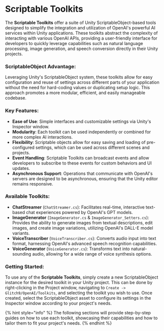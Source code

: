 # Scriptable Toolkits

The **Scriptable Toolkits** offer a suite of Unity ScriptableObject-based tools designed to simplify the integration and utilization of OpenAI's powerful AI services within Unity applications. These toolkits abstract the complexity of interacting with various OpenAI APIs, providing a user-friendly interface for developers to quickly leverage capabilities such as natural language processing, image generation, and speech conversion directly in their Unity projects.

### **ScriptableObject Advantage:**

Leveraging Unity's ScriptableObject system, these toolkits allow for easy configuration and reuse of settings across different parts of your application without the need for hard-coding values or duplicating setup logic. This approach promotes a more modular, efficient, and easily manageable codebase.

### **Key Features:**

* **Ease of Use**: Simple interfaces and customizable settings via Unity's Inspector window.
* **Modularity**: Each toolkit can be used independently or combined for more complex AI interactions.
* **Flexibility**: Scriptable objects allow for easy saving and loading of pre-configured settings, which can be used across different scenes and projects.
* **Event Handling**: Scriptable Toolkits can broadcast events and allow developers to subscribe to these events for custom behaviors and UI updates.
* **Asynchronous Support**: Operations that communicate with OpenAI's servers are designed to be asynchronous, ensuring that the Unity editor remains responsive.

### **Available Toolkits:**

* **ChatStreamer** (`ChatStreamer.cs`): Facilitates real-time, interactive text-based chat experiences powered by OpenAI's GPT models.
* **ImageGenerator** (`ImageGenerator.cs` & `ImageGenerator_Setters.cs`): Provides the ability to generate images from textual descriptions, edit images, and create image variations, utilizing OpenAI's DALL-E model variants.
* **VoiceTranscriber** (`VoiceTranscriber.cs`): Converts audio input into text format, harnessing OpenAI's advanced speech recognition capabilities.
* **VoiceGenerator** (`VoiceGenerator.cs`): Transforms text into natural-sounding audio, allowing for a wide range of voice synthesis options.

### **Getting Started:**

To use any of the **Scriptable Toolkits**, simply create a new ScriptableObject instance for the desired toolkit in your Unity project. This can be done by right-clicking in the Project window, navigating to `Create -> Glitch9/OpenAI/Toolkits`, and selecting the toolkit you wish to use. Once created, select the ScriptableObject asset to configure its settings in the Inspector window according to your project's needs.

{% hint style="info" %}
The following sections will provide step-by-step guides on how to use each toolkit, showcasing their capabilities and how to tailor them to fit your project's needs.
{% endhint %}
